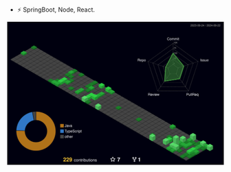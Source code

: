 


- ⚡ SpringBoot, Node, React. 
<!--img align='left' src="http://mazassumnida.wtf/api/v2/generate_badge?boj=hg7258">

[![Top Langs](https://github-readme-stats.vercel.app/api/top-langs/?username=hwangjokim&layout=compact)](https://github.com/anuraghazra/github-readme-stats)
-->
![](./profile-3d-contrib/profile-night-green.svg)

<!--img align='left' src="https://github-readme-stats.vercel.app/api?username=hwangjokim" height="170">

<!--
**hwangjokim/hwangjokim** is a ✨ _special_ ✨ repository because its `README.md` (this file) appears on your GitHub profile.

Here are some ideas to get you started:

- 🔭 I’m currently working on ...
- 🌱 I’m currently learning ...
- 👯 I’m looking to collaborate on ...
- 🤔 I’m looking for help with ...
- 💬 Ask me about ...
- 📫 How to reach me: ...
- 😄 Pronouns: ...
- ⚡ Fun fact: ...
-->
